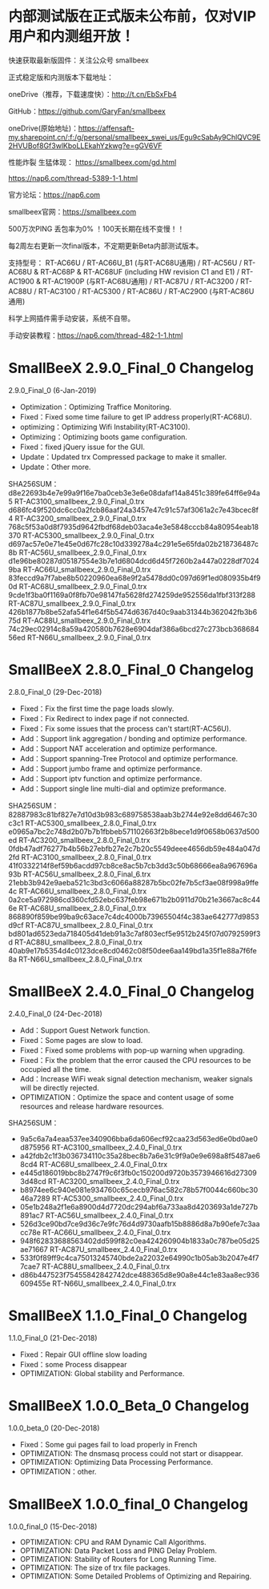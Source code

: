 内部测试版在正式版未公布前，仅对VIP用户和内测组开放！
===============================================

快速获取最新版固件：关注公众号 smallbeex

正式稳定版和内测版本下载地址：

oneDrive（推荐，下载速度快）：http://t.cn/EbSxFb4


GitHub：https://github.com/GaryFan/smallbeex


oneDrive(原始地址)：https://affensaft-my.sharepoint.cn/:f:/g/personal/smallbeex_swei_us/Egu9cSabAy9ChlQVC9E2HVUBof8Gf3wlKboLLEkahYzkwg?e=gGV6VF



性能炸裂 生猛体现：
https://smallbeex.com/gd.html


https://nap6.com/thread-5389-1-1.html


官方论坛：https://nap6.com


smallbeex官网：https://smallbeex.com


500万次PING 丢包率为0% ！100天长期在线不变慢！！


每2周左右更新一次final版本，不定期更新Beta内部测试版本。


支持型号：
RT-AC66U / RT-AC66U_B1 (与RT-AC68U通用) / RT-AC56U / RT-AC68U & RT-AC68P & RT-AC68UF (including HW revision C1 and E1) / RT-AC1900 & RT-AC1900P (与RT-AC68U通用) / RT-AC87U / RT-AC3200 / RT-AC88U / RT-AC3100 / RT-AC5300 / RT-AC86U / RT-AC2900 (与RT-AC86U通用)


科学上网插件需手动安装，系统不自带。


手动安装教程：https://nap6.com/thread-482-1-1.html


SmallBeeX 2.9.0_Final_0 Changelog
===============================================

2.9.0_Final_0 (6-Jan-2019)

  - Optimization：Optimizing Traffice Monitoring.
  - Fixed：Fixed some time failure to get IP address properly(RT-AC68U).
  - optimizing：Optimizing Wifi Instability(RT-AC3100).
  - Optimizing：Optimizing boots game configuration.
  - Fixed：fixed jQuery issue for the GUI.
  - Update：Updated trx Compressed package to make it smaller.
  - Update：Other more.


SHA256SUM：
d8e22693b4e7e99a9f16e7ba0ceb3e3e6e08dafaf14a8451c389fe64ff6e94a5  RT-AC3100_smallbeex_2.9.0_Final_0.trx
d686fc49f520dc6cc0a2fcb86aaf24a3457e47c91c57af3061a2c7e43bcec8f4  RT-AC3200_smallbeex_2.9.0_Final_0.trx
768c5f53a0d8f7935d9642fbdf68deb03aca4e3e5848cccb84a80954eab18370  RT-AC5300_smallbeex_2.9.0_Final_0.trx
d697ac57e0e71e45e0d67fc28c10d339278a4c291e5e65fda02b218736487c8b  RT-AC56U_smallbeex_2.9.0_Final_0.trx
d1e96be80287d05187554e3b7e1d6804dcd6d45f7260b2a447a0228df70249ba  RT-AC66U_smallbeex_2.9.0_Final_0.trx
83feccd9a7f7abe8b50220960ea68e9f2a5478dd0c097d69f1ed080935b4f90d  RT-AC68U_smallbeex_2.9.0_Final_0.trx
9cde1f3ba0f1169a0f8fb70e98147fa5628fd274259de952556da1fbf313f288  RT-AC87U_smallbeex_2.9.0_Final_0.trx
426b1877b8be52afa54f1e64f5b5474d6367d40c9aab31344b362042fb3b675d  RT-AC88U_smallbeex_2.9.0_Final_0.trx
74c29ec02914c8a59a420580b7628e6904daf386a6bcd27c273bcb36868456ed  RT-N66U_smallbeex_2.9.0_Final_0.trx




SmallBeeX 2.8.0_Final_0 Changelog
===============================================

2.8.0_Final_0 (29-Dec-2018)

  - Fixed：Fix the first time the page loads slowly.
  - Fixed：Fix Redirect to index page if not connected.
  - Fixed：Fix some issues that the process can't start(RT-AC56U).
  - Add：Support link aggregation / bonding and optimize performance.
  - Add：Support NAT acceleration and optimize performance.
  - Add：Support spanning-Tree Protocol and optimize performance.
  - Add：Support jumbo frame and optimize performance.
  - Add：Support iptv function and optimize performance.
  - Add：Support single line multi-dial and optimize preformance.

SHA256SUM：
82887983c81bf827e7d10d3b983c689758538aab3b2744e92e8dd6467c30c3c1  RT-AC5300_smallbeex_2.8.0_Final_0.trx
e0965a7bc2c748d2b07b7b1fbbeb571102663f2b8bece1d9f0658b0637d500ed  RT-AC3200_smallbeex_2.8.0_Final_0.trx
0fdb47adf76277b4b56b27ebfb27e2c7b20c5549deee4656db59e484a047d2fd  RT-AC3100_smallbeex_2.8.0_Final_0.trx
41f0332214f8ef59b6acdd97cb8ce8ac5b7cb3dd3c50b68666ea8a967696a93b  RT-AC56U_smallbeex_2.8.0_Final_6.trx
21ebb3b942e9aeba521c3bd3c6066a88287b5bc02fe7b5cf3ae08f998a9ffe4c  RT-AC66U_smallbeex_2.8.0_Final_0.trx
0a2ce5a972986cd360cfd52ebc637feb98e671b2b0911d70b21e3667ac8c446e  RT-AC68U_smallbeex_2.8.0_Final_0.trx
868890f859be99ba9c63ace7c4dc4000b73965504f4c383ae642777d9853d9cf  RT-AC87U_smallbeex_2.8.0_Final_0.trx
bd801ad6523eda718405d41deb91a3c7af803ecf5e9512b245f07d0792599f3d  RT-AC88U_smallbeex_2.8.0_Final_0.trx
40ab9e17b5354d4c0123dce8cd0462c08f50dee6aa149bd1a35f1e88a7f6fe8a  RT-N66U_smallbeex_2.8.0_Final_0.trx


SmallBeeX 2.4.0_Final_0 Changelog
===============================================

2.4.0_Final_0 (24-Dec-2018)

  - Add：Support Guest Network function.
  - Fixed：Some pages are slow to load.
  - Fixed：Fixed some problems with pop-up warning when upgrading.
  - Fixed：Fix the problem that the error caused the CPU resources to be occupied all the time.
  - Add：Increase WiFi weak signal detection mechanism, weaker signals will be directly rejected.
  - OPTIMIZATION：Optimize the space and content usage of some resources and release hardware resources.


SHA256SUM：

  - 9a5c6a7a4eaa537ee340906bba6da606ecf92caa23d563ed6e0bd0ae0d875956  RT-AC3100_smallbeex_2.4.0_Final_0.trx
  - a42fdb2c1f3b036734110c35a28bec8b7a6e31c9f9a0e9e698a8f5487ae68cd4  RT-AC68U_smallbeex_2.4.0_Final_0.trx
  - e445d186019bbc8b2747f9c6f3fb0c150200d9720b3573946616d273093d48cd  RT-AC3200_smallbeex_2.4.0_Final_0.trx
  - b8974ee6c940e081e934760c65cecb976ac582c78b57f0044c660bc3046a7289  RT-AC5300_smallbeex_2.4.0_Final_0.trx
  - 05e1b248a2f1e6a8900d4d7720dc294abf6a733aa8d4203693a1de727b891ac7  RT-AC56U_smallbeex_2.4.0_Final_0.trx
  - 526d3ce90bd7ce9d36c7e9fc76d4d9730aafb15b8886d8a7b90efe7c3aacc78e  RT-AC66U_smallbeex_2.4.0_Final_0.trx
  - 948f62833688563402dd599f82c0ea424260904b1833a0c787be05d25ae71667  RT-AC87U_smallbeex_2.4.0_Final_0.trx
  - 533f0f89ff9c4ca75013245740bde2a22032e64990c1b05ab3b2047e4f77cae7  RT-AC88U_smallbeex_2.4.0_Final_0.trx
  - d86b447523f75455842842742dce488365d8e90a8e44c1e83aa8ec936609455e  RT-N66U_smallbeex_2.4.0_Final_0.trx



SmallBeeX 1.1.0_Final_0 Changelog
===============================================

1.1.0_Final_0 (21-Dec-2018)
  - Fixed：Repair GUI offline slow loading
  - Fixed：some Process disappear
  - OPTIMIZATION: Global stability and Performance.


SmallBeeX 1.0.0_Beta_0 Changelog
===============================================

1.0.0_beta_0 (20-Dec-2018)
  - Fixed：Some gui pages fail to load properly in French
  - OPTIMIZATION: The dnsmasq process could not start or disappear.
  - OPTIMIZATION: Optimizing Data Processing Performance.
  - OPTIMIZATION：other.

SmallBeeX 1.0.0_final_0 Changelog
===============================================

1.0.0_final_0 (15-Dec-2018)
  - OPTIMIZATION: CPU and RAM Dynamic Call Algorithms.
  - OPTIMIZATION: Data Packet Loss and PING Delay Problem.
  - OPTIMIZATION: Stability of Routers for Long Running Time.
  - OPTIMIZATION: The size of trx file packages.
  - OPTIMIZATION: Some Detailed Problems of Optimizing and Repairing.

  
  
  
